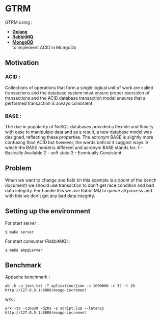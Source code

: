 # GTRM 

GTRM using :
* [**Golang**](https://go.dev/)
* [**RabbitMQ**](https://www.rabbitmq.com/)
* [**MongoDB**](https://www.mongodb.com/) </br>
to implement ACID in MongoDb

## Motivation
### ACID : 
Collections of operations that form a single logical unit of work are called transactions and the database system must ensure proper execution of transactions and the ACID database transaction model ensures that a performed transaction is always consistent.
### BASE : 
The rise in popularity of NoSQL databases provided a flexible and fluidity with ease to manipulate data and as a result, a new database model was designed, reflecting these properties. The acronym BASE is slightly more confusing than ACID but however, the words behind it suggest ways in which the BASE model is different and acronym BASE stands for: 1 - Basically Available 2 - soft state 3 - Eventually Consistent



## Problem
When we want to change one field (in this example is a count of the bench document) we should use transaction to don't get race condition and bad data integrity. For handle this we use RabbitMQ to queue all process and with this we don't get any bad data integrity.

## Setting up the environment

For start server :
```
$ make server
```

For start consumer (RabbitMQ) :
```
$ make ampqServer
```

## Benchmark

Appache benchmark :
```
ab -k -u json.txt -T aplication/json -n 1000000 -c 32 -t 20  http://127.0.0.1:8080/mongo-increment
```

wrk :
```
wrk -t8 -c10000 -d20s -s script.lua --latency http://127.0.0.1:8080/mongo-increment
```
